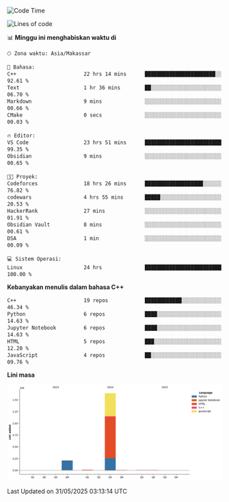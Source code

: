 <!--START_SECTION:waka-->
![Code Time](http://img.shields.io/badge/Code%20Time-253%20hrs%2016%20mins-blue)

![Lines of code](https://img.shields.io/badge/Sejak%20Hello%20World%20aku%20telah%20menulis-1.9%20million%20baris%20kode-blue)

📊 **Minggu ini menghabiskan waktu di** 

```text
🕑︎ Zona waktu: Asia/Makassar

💬 Bahasa: 
C++                      22 hrs 14 mins      ███████████████████████░░   92.61 % 
Text                     1 hr 36 mins        ██░░░░░░░░░░░░░░░░░░░░░░░   06.70 % 
Markdown                 9 mins              ░░░░░░░░░░░░░░░░░░░░░░░░░   00.66 % 
CMake                    0 secs              ░░░░░░░░░░░░░░░░░░░░░░░░░   00.03 % 

🔥 Editor: 
VS Code                  23 hrs 51 mins      █████████████████████████   99.35 % 
Obsidian                 9 mins              ░░░░░░░░░░░░░░░░░░░░░░░░░   00.65 % 

🐱‍💻 Proyek: 
Codeforces               18 hrs 26 mins      ███████████████████░░░░░░   76.82 % 
codewars                 4 hrs 55 mins       █████░░░░░░░░░░░░░░░░░░░░   20.53 % 
HackerRank               27 mins             ░░░░░░░░░░░░░░░░░░░░░░░░░   01.91 % 
Obsidian Vault           8 mins              ░░░░░░░░░░░░░░░░░░░░░░░░░   00.61 % 
DSA                      1 min               ░░░░░░░░░░░░░░░░░░░░░░░░░   00.09 % 

💻 Sistem Operasi: 
Linux                    24 hrs              █████████████████████████   100.00 % 
```

**Kebanyakan menulis dalam bahasa C++** 

```text
C++                      19 repos            ████████████░░░░░░░░░░░░░   46.34 % 
Python                   6 repos             ████░░░░░░░░░░░░░░░░░░░░░   14.63 % 
Jupyter Notebook         6 repos             ████░░░░░░░░░░░░░░░░░░░░░   14.63 % 
HTML                     5 repos             ███░░░░░░░░░░░░░░░░░░░░░░   12.20 % 
JavaScript               4 repos             ██░░░░░░░░░░░░░░░░░░░░░░░   09.76 % 
```



**Lini masa**

![Lines of Code chart](https://raw.githubusercontent.com/yusuf601/yusuf601/main/assets/bar_graph.png)


 Last Updated on 31/05/2025 03:13:14 UTC
<!--END_SECTION:waka-->

